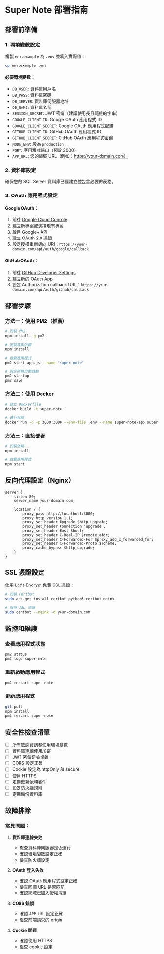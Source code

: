 # Super Note 部署指南

## 部署前準備

### 1. 環境變數設定
複製 `env.example` 為 `.env` 並填入實際值：

```bash
cp env.example .env
```

#### 必要環境變數：
- `DB_USER`: 資料庫用戶名
- `DB_PASS`: 資料庫密碼
- `DB_SERVER`: 資料庫伺服器地址
- `DB_NAME`: 資料庫名稱
- `SESSION_SECRET`: JWT 密鑰（建議使用長且隨機的字串）
- `GOOGLE_CLIENT_ID`: Google OAuth 應用程式 ID
- `GOOGLE_CLIENT_SECRET`: Google OAuth 應用程式密鑰
- `GITHUB_CLIENT_ID`: GitHub OAuth 應用程式 ID
- `GITHUB_CLIENT_SECRET`: GitHub OAuth 應用程式密鑰
- `NODE_ENV`: 設為 `production`
- `PORT`: 應用程式端口（預設 3000）
- `APP_URL`: 您的網域 URL（例如：https://your-domain.com）

### 2. 資料庫設定
確保您的 SQL Server 資料庫已經建立並包含必要的表格。

### 3. OAuth 應用程式設定

#### Google OAuth：
1. 前往 [Google Cloud Console](https://console.cloud.google.com/)
2. 建立新專案或選擇現有專案
3. 啟用 Google+ API
4. 建立 OAuth 2.0 憑證
5. 設定授權重新導向 URI：`https://your-domain.com/api/auth/google/callback`

#### GitHub OAuth：
1. 前往 [GitHub Developer Settings](https://github.com/settings/developers)
2. 建立新的 OAuth App
3. 設定 Authorization callback URL：`https://your-domain.com/api/auth/github/callback`

## 部署步驟

### 方法一：使用 PM2（推薦）

```bash
# 安裝 PM2
npm install -g pm2

# 安裝專案依賴
npm install

# 啟動應用程式
pm2 start app.js --name "super-note"

# 設定開機自動啟動
pm2 startup
pm2 save
```

### 方法二：使用 Docker

```bash
# 建立 Dockerfile
docker build -t super-note .

# 運行容器
docker run -d -p 3000:3000 --env-file .env --name super-note-app super-note
```

### 方法三：直接部署

```bash
# 安裝依賴
npm install

# 啟動應用程式
npm start
```

## 反向代理設定（Nginx）

```nginx
server {
    listen 80;
    server_name your-domain.com;

    location / {
        proxy_pass http://localhost:3000;
        proxy_http_version 1.1;
        proxy_set_header Upgrade $http_upgrade;
        proxy_set_header Connection 'upgrade';
        proxy_set_header Host $host;
        proxy_set_header X-Real-IP $remote_addr;
        proxy_set_header X-Forwarded-For $proxy_add_x_forwarded_for;
        proxy_set_header X-Forwarded-Proto $scheme;
        proxy_cache_bypass $http_upgrade;
    }
}
```

## SSL 憑證設定

使用 Let's Encrypt 免費 SSL 憑證：

```bash
# 安裝 Certbot
sudo apt-get install certbot python3-certbot-nginx

# 取得 SSL 憑證
sudo certbot --nginx -d your-domain.com
```

## 監控和維護

### 查看應用程式狀態
```bash
pm2 status
pm2 logs super-note
```

### 重新啟動應用程式
```bash
pm2 restart super-note
```

### 更新應用程式
```bash
git pull
npm install
pm2 restart super-note
```

## 安全性檢查清單

- [ ] 所有敏感資訊都使用環境變數
- [ ] 資料庫連線使用加密
- [ ] JWT 密鑰足夠複雜
- [ ] CORS 設定正確
- [ ] Cookie 設定為 httpOnly 和 secure
- [ ] 使用 HTTPS
- [ ] 定期更新依賴套件
- [ ] 設定防火牆規則
- [ ] 定期備份資料庫

## 故障排除

### 常見問題：

1. **資料庫連線失敗**
   - 檢查資料庫伺服器是否運行
   - 確認環境變數設定正確
   - 檢查防火牆設定

2. **OAuth 登入失敗**
   - 確認 OAuth 應用程式設定正確
   - 檢查回調 URL 是否匹配
   - 確認網域已加入授權清單

3. **CORS 錯誤**
   - 確認 `APP_URL` 設定正確
   - 檢查前端請求的 origin

4. **Cookie 問題**
   - 確認使用 HTTPS
   - 檢查 cookie 設定 